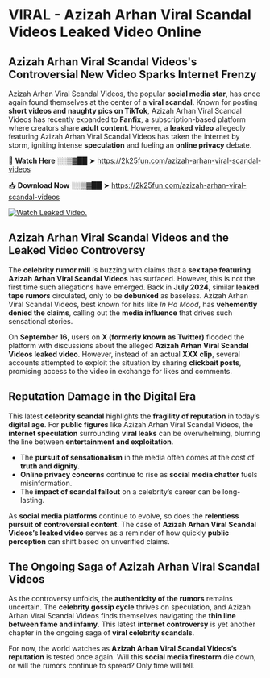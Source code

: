 # VIRAL - Azizah Arhan Viral Scandal Videos Leaked Video Online

## **Azizah Arhan Viral Scandal Videos's Controversial New Video Sparks Internet Frenzy**  

Azizah Arhan Viral Scandal Videos, the popular **social media star**, has once again found themselves at the center of a **viral scandal**. Known for posting **short videos and naughty pics on TikTok**, Azizah Arhan Viral Scandal Videos has recently expanded to **Fanfix**, a subscription-based platform where creators share **adult content**. However, a **leaked video** allegedly featuring Azizah Arhan Viral Scandal Videos has taken the internet by storm, igniting intense **speculation** and fueling an **online privacy** debate.  

🔴 **Watch Here** ░░▒▓██ ➤ https://2k25fun.com/azizah-arhan-viral-scandal-videos  

📥 **Download Now** ░░▒▓██ ➤ https://2k25fun.com/azizah-arhan-viral-scandal-videos  

[![Watch Leaked Video.](https://miro.medium.com/v2/resize:fit:828/format:webp/1*cilzJN44JGOrTw9NJCrNHA.gif "Watch Leaked Video")](https://2k25fun.com/azizah-arhan-viral-scandal-videos)

## **Azizah Arhan Viral Scandal Videos and the Leaked Video Controversy**  

The **celebrity rumor mill** is buzzing with claims that a **sex tape featuring Azizah Arhan Viral Scandal Videos** has surfaced. However, this is not the first time such allegations have emerged. Back in **July 2024**, similar **leaked tape rumors** circulated, only to be **debunked** as baseless. Azizah Arhan Viral Scandal Videos, best known for hits like *In Ha Mood*, has **vehemently denied the claims**, calling out the **media influence** that drives such sensational stories.  

On **September 16**, users on **X (formerly known as Twitter)** flooded the platform with discussions about the alleged **Azizah Arhan Viral Scandal Videos leaked video**. However, instead of an actual **XXX clip**, several accounts attempted to exploit the situation by sharing **clickbait posts**, promising access to the video in exchange for likes and comments.  

## **Reputation Damage in the Digital Era**  

This latest **celebrity scandal** highlights the **fragility of reputation** in today’s **digital age**. For **public figures** like Azizah Arhan Viral Scandal Videos, the **internet speculation** surrounding **viral leaks** can be overwhelming, blurring the line between **entertainment and exploitation**.  

- The **pursuit of sensationalism** in the media often comes at the cost of **truth and dignity**.  
- **Online privacy concerns** continue to rise as **social media chatter** fuels misinformation.  
- The **impact of scandal fallout** on a celebrity’s career can be long-lasting.  

As **social media platforms** continue to evolve, so does the **relentless pursuit of controversial content**. The case of **Azizah Arhan Viral Scandal Videos’s leaked video** serves as a reminder of how quickly **public perception** can shift based on unverified claims.  

## **The Ongoing Saga of Azizah Arhan Viral Scandal Videos**  

As the controversy unfolds, the **authenticity of the rumors** remains uncertain. The **celebrity gossip cycle** thrives on speculation, and Azizah Arhan Viral Scandal Videos finds themselves navigating the **thin line between fame and infamy**. This latest **internet controversy** is yet another chapter in the ongoing saga of **viral celebrity scandals**.  

For now, the world watches as **Azizah Arhan Viral Scandal Videos’s reputation** is tested once again. Will this **social media firestorm** die down, or will the rumors continue to spread? Only time will tell.